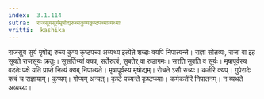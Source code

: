 ```yaml
---
index:  3.1.114
sutra:  राजसूयसूर्यमृषोद्यरुच्यकुप्यकृष्टपच्याव्यथ्याः
vritti:  kashika 
---
```


राजसुय सुर्य मृषोद्य रुच्य कुप्य कृष्टपच्य अव्यथ्य इत्येते शब्दाः क्यपि निपात्यन्ते। राज्ञा सोतव्यः, राजा वा इह सूयते राजसूयः क्रतुः। सूसर्तिभ्यां क्यप्, सर्तेरुत्वं, सुबतेर् वा रुडागमः। सरति सुवति व सूर्यः। मृषापूर्वस्य वदतेः पक्षे यति प्राप्ते नित्यं क्यब् निपात्यते। मृषापूर्वस्य मृषोद्यम्। रोचते ऽसौ रुच्यः। कर्तरि क्यप्। गुपेरादेः क्त्वं च सज्ञायाम्। कुप्यम्। गोप्यम् अन्यत्। कृष्टे पच्यन्ते कृष्टप्च्याः। कर्मकर्तरि निपातनम्। न व्यथते अव्यथ्यः।

